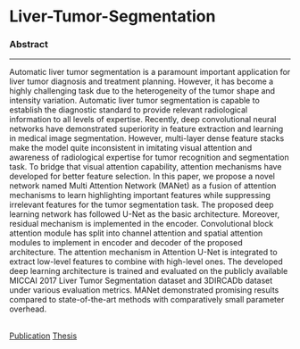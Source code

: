 # Liver-Tumor-Segmentation

### Abstract
<hr>
Automatic liver tumor segmentation is a paramount important application for liver tumor diagnosis and treatment planning. However, it has become a highly challenging task due to the heterogeneity of the tumor shape and intensity variation. Automatic liver tumor segmentation is capable to establish the diagnostic standard to provide relevant radiological information to all levels of expertise. Recently, deep convolutional neural networks have demonstrated superiority in feature extraction and learning in medical image segmentation. However, multi-layer dense feature stacks make the model quite inconsistent in imitating visual attention and awareness of radiological expertise for tumor recognition and segmentation task. To bridge that visual attention capability, attention mechanisms have developed for better feature selection. In this paper, we propose a novel network named Multi Attention Network (MANet) as a fusion of attention mechanisms to learn highlighting important features while suppressing irrelevant features for the tumor segmentation task. The proposed deep learning network has followed U-Net as the basic architecture. Moreover, residual mechanism is implemented in the encoder. Convolutional block attention module has split into channel attention and spatial attention modules to implement in encoder and decoder of the proposed architecture. The attention mechanism in Attention U-Net is integrated to extract low-level features to combine with high-level ones. The developed deep learning architecture is trained and evaluated on the publicly available MICCAI 2017 Liver Tumor Segmentation dataset and 3DIRCADb dataset under various evaluation metrics. MANet demonstrated promising results compared to state-of-the-art methods with comparatively small parameter overhead. 
<br>
<br>

[Publication](https://www.nature.com/articles/s41598-023-46580-4) 
[Thesis](https://kasunhettihewa.github.io/Liver-Tumor-Segmentation_MANet/assets/docs/Thesis.pdf)
